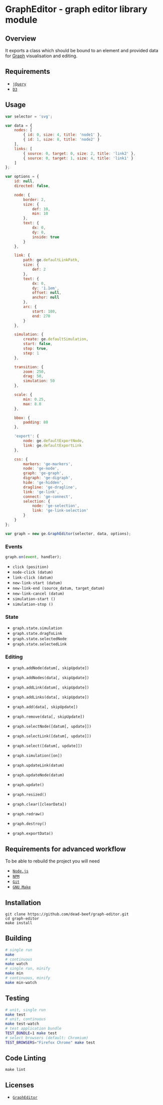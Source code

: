 # GraphEditor - graph editor library module

## Overview

It exports a class which should be bound to an element and provided data for [Graph](https://en.wikipedia.org/wiki/Graph_(abstract_data_type)) visualisation and editing.

## Requirements

- [`jQuery`](https://jquery.com/)
- [`D3`](https://d3js.org/)

## Usage

```js
var selector = 'svg';

var data = {
	nodes: [
		{ id: 0, size: 4, title: 'node1' },
		{ id: 1, size: 8, title: 'node2' }
	],
	links: [
		{ source: 0, target: 0, size: 2, title: 'link2' },
		{ source: 0, target: 1, size: 4, title: 'link1' }
	]
};

var options = {
	id: null,
	directed: false,

	node: {
		border: 2,
		size: {
			def: 10,
			min: 10
		},
		text: {
			dx: 0,
			dy: 0,
			inside: true
		}
	},

	link: {
		path: ge.defaultLinkPath,
		size: {
			def: 2
		},
		text: {
			dx: 0,
			dy: '1.1em',
			offset: null,
			anchor: null
		},
		arc: {
			start: 180,
			end: 270
		}
	},

	simulation: {
		create: ge.defaultSimulation,
		start: false,
		stop: true,
		step: 1
	},

	transition: {
		zoom: 250,
		drag: 50,
		simulation: 50
	},

	scale: {
		min: 0.25,
		max: 8.0
	},

	bbox: {
		padding: 80
	},

	'export': {
		node: ge.defaultExportNode,
		link: ge.defaultExportLink
	},

	css: {
		markers: 'ge-markers',
		node: 'ge-node',
		graph: 'ge-graph',
		digraph: 'ge-digraph',
		hide: 'ge-hidden',
		dragline: 'ge-dragline',
		link: 'ge-link',
		connect: 'ge-connect',
		selection: {
			node: 'ge-selection',
			link: 'ge-link-selection'
		}
	}
};

var graph = new ge.GraphEditor(selector, data, options);
```

### Events

```js
graph.on(event, handler);
```

- `click (position)`
- `node-click (datum)`
- `link-click (datum)`
- `new-link-start (datum)`
- `new-link-end (source_datum, target_datum)`
- `new-link-cancel (datum)`
- `simulation-start ()`
- `simulation-stop ()`

### State

- `graph.state.simulation`
- `graph.state.dragToLink`
- `graph.state.selectedNode`
- `graph.state.selectedLink`

### Editing

- `graph.addNode(datum[, skipUpdate])`
- `graph.addNodes(data[, skipUpdate])`

- `graph.addLink(datum[, skipUpdate])`
- `graph.addLinks(data[, skipUpdate])`

- `graph.add(data[, skipUpdate])`
- `graph.remove(data[, skipUpdate])`

- `graph.selectNode([datum[, update]])`
- `graph.selectLink([datum[, update]])`
- `graph.select([datum[, update]])`

- `graph.simulation([on])`

- `graph.updateLink(datum)`
- `graph.updateNode(datum)`
- `graph.update()`
- `graph.resized()`

- `graph.clear([clearData])`
- `graph.redraw()`
- `graph.destroy()`

- `graph.exportData()`

## Requirements for advanced workflow

To be able to rebuild the project you will need

- [`Node.js`](https://nodejs.org/)
- [`NPM`](https://nodejs.org/)
- [`Git`](https://git-scm.com/)
- [`GNU Make`](https://www.gnu.org/software/make/)

## Installation

```
git clone https://github.com/dead-beef/graph-editor.git
cd graph-editor
make install
```

## Building

```bash
# single run
make
# continuous
make watch
# single run, minify
make min
# continuous, minify
make min-watch
```

## Testing

```bash
# unit, single run
make test
# unit, continuous
make test-watch
# test application bundle
TEST_BUNDLE=1 make test
# select browsers (default: Chromium)
TEST_BROWSERS="Firefox Chrome" make test
```

## Code Linting

```
make lint
```

## Licenses

* [`GraphEditor`](LICENSE)
